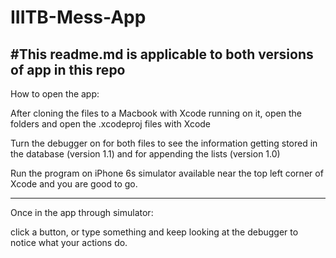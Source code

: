 # IIITB-Mess-App

#This readme.md is applicable to both versions of app in this repo
------------------------------------------------------------------------------------------------------------------------------
How to open the app: 

After cloning the files to a Macbook with Xcode running on it, open the folders and open the .xcodeproj files with Xcode

Turn the debugger on for both files to see the information getting stored in the database (version 1.1)
and for appending the lists (version 1.0)

Run the program on iPhone 6s simulator available near the top left corner of Xcode and you are good to go.

------------------------------------------------------------------------------------------------------------------------------
Once in the app through simulator:

click a button, or type something and keep looking at the debugger to notice what your actions do.

